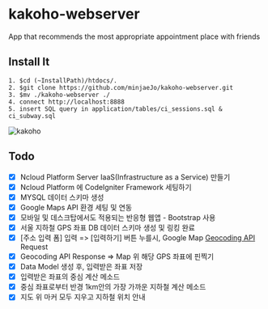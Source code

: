 # kakoho-webserver
App that recommends the most appropriate appointment place with friends

## Install It

```
1. $cd (~InstallPath)/htdocs/.
2. $git clone https://github.com/minjaeJo/kakoho-webserver.git
3. $mv ./kakoho-webserver ./
4. connect http://localhost:8888
5. insert SQL query in application/tables/ci_sessions.sql & ci_subway.sql
```

![kakoho](https://github.com/minjaeJo/kakoho-webserver/blob/master/global/img/kakoho.png?raw=true)

## Todo

- [x] Ncloud Platform Server IaaS(Infrastructure as a Service) 만들기
- [x] Ncloud Platform 에 CodeIgniter Framework 세팅하기
- [x] MYSQL 데이터 스키마 생성
- [x] Google Maps API 환경 세팅 및 연동
- [x] 모바일 및 데스크탑에서도 적용되는 반응형 웹앱 - Bootstrap 사용
- [x] 서울 지하철 GPS 좌표 DB 데이터 스키마 생성 및 링킹 완료
- [x] [주소 입력 폼] 입력 => [입력하기] 버튼 누를시, Google Map [Geocoding API](https://developers.google.com/maps/documentation/geocoding/start?hl=ko) Request
- [x] Geocoding API Response => Map 위 해당 GPS 좌표에 핀찍기
- [x] Data Model 생성 후, 입력받은 좌표 저장
- [x] 입력받은 좌표의 중심 계산 메소드 
- [x] 중심 좌표로부터 반경 1km안의 가장 가까운 지하철 계산 메소드
- [x] 지도 위 마커 모두 지우고 지하철 위치 안내